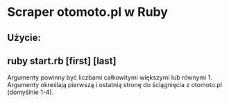 # Scraper otomoto.pl w Ruby

## Użycie:
## ruby start.rb [first] [last]

Argumenty powinny być liczbami całkowitymi większymi lub równymi 1.  
Argumenty określają pierwszą i ostatnią stronę do ściągnięcia z otomoto.pl (domyślnie 1-4).  

